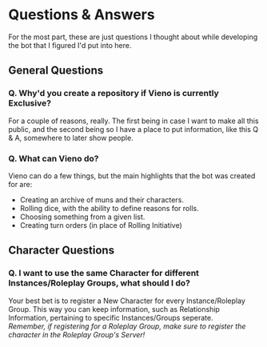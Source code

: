 # Questions & Answers
For the most part, these are just questions I thought about while developing the bot that I figured I'd put into here.

## General Questions

### Q. Why'd you create a repository if Vieno is currently Exclusive?
For a couple of reasons, really. The first being in case I want to make all this public, and the second being so I have a place to put information, like this Q & A, somewhere to later show people.

### Q. What can Vieno do?
Vieno can do a few things, but the main highlights that the bot was created for are:
- Creating an archive of muns and their characters.
- Rolling dice, with the ability to define reasons for rolls.
- Choosing something from a given list.
- Creating turn orders (in place of Rolling Initiative)

## Character Questions

### Q. I want to use the same Character for different Instances/Roleplay Groups, what should I do?
Your best bet is to register a New Character for every Instance/Roleplay Group. This way you can keep information, such as Relationship Information, pertaining to specific Instances/Groups seperate.   
*Remember, if registering for a Roleplay Group, make sure to register the character in the Roleplay Group's Server!*